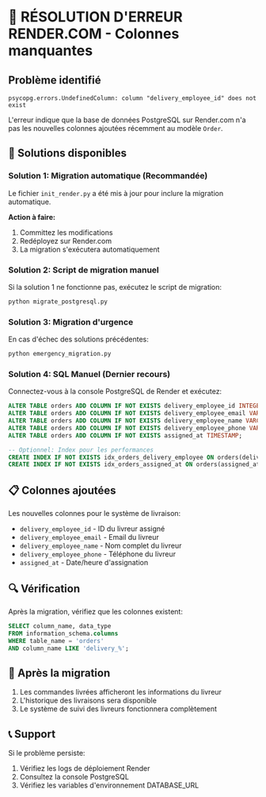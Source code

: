 # 🚨 RÉSOLUTION D'ERREUR RENDER.COM - Colonnes manquantes

## Problème identifié
```
psycopg.errors.UndefinedColumn: column "delivery_employee_id" does not exist
```

L'erreur indique que la base de données PostgreSQL sur Render.com n'a pas les nouvelles colonnes ajoutées récemment au modèle `Order`.

## 🔧 Solutions disponibles

### Solution 1: Migration automatique (Recommandée)
Le fichier `init_render.py` a été mis à jour pour inclure la migration automatique. 

**Action à faire:**
1. Committez les modifications
2. Redéployez sur Render.com
3. La migration s'exécutera automatiquement

### Solution 2: Script de migration manuel
Si la solution 1 ne fonctionne pas, exécutez le script de migration:

```bash
python migrate_postgresql.py
```

### Solution 3: Migration d'urgence
En cas d'échec des solutions précédentes:

```bash
python emergency_migration.py
```

### Solution 4: SQL Manuel (Dernier recours)
Connectez-vous à la console PostgreSQL de Render et exécutez:

```sql
ALTER TABLE orders ADD COLUMN IF NOT EXISTS delivery_employee_id INTEGER;
ALTER TABLE orders ADD COLUMN IF NOT EXISTS delivery_employee_email VARCHAR(120);
ALTER TABLE orders ADD COLUMN IF NOT EXISTS delivery_employee_name VARCHAR(200);
ALTER TABLE orders ADD COLUMN IF NOT EXISTS delivery_employee_phone VARCHAR(20);
ALTER TABLE orders ADD COLUMN IF NOT EXISTS assigned_at TIMESTAMP;

-- Optionnel: Index pour les performances
CREATE INDEX IF NOT EXISTS idx_orders_delivery_employee ON orders(delivery_employee_id);
CREATE INDEX IF NOT EXISTS idx_orders_assigned_at ON orders(assigned_at);
```

## 📋 Colonnes ajoutées

Les nouvelles colonnes pour le système de livraison:
- `delivery_employee_id` - ID du livreur assigné
- `delivery_employee_email` - Email du livreur  
- `delivery_employee_name` - Nom complet du livreur
- `delivery_employee_phone` - Téléphone du livreur
- `assigned_at` - Date/heure d'assignation

## 🔍 Vérification
Après la migration, vérifiez que les colonnes existent:

```sql
SELECT column_name, data_type 
FROM information_schema.columns 
WHERE table_name = 'orders' 
AND column_name LIKE 'delivery_%';
```

## 🚀 Après la migration
1. Les commandes livrées afficheront les informations du livreur
2. L'historique des livraisons sera disponible
3. Le système de suivi des livreurs fonctionnera complètement

## 📞 Support
Si le problème persiste:
1. Vérifiez les logs de déploiement Render
2. Consultez la console PostgreSQL 
3. Vérifiez les variables d'environnement DATABASE_URL
